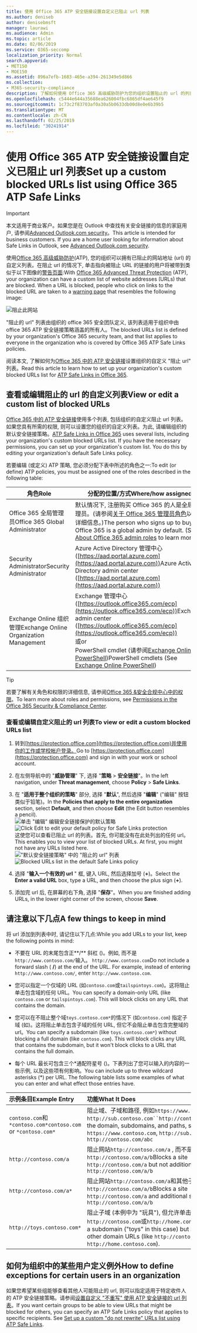 ```yaml
---
title: 使用 Office 365 ATP 安全链接设置自定义已阻止 url 列表
ms.author: deniseb
author: denisebmsft
manager: laurawi
ms.audience: Admin
ms.topic: article
ms.date: 02/06/2019
ms.service: O365-seccomp
localization_priority: Normal
search.appverid:
- MET150
- MOE150
ms.assetid: 896a7efb-1683-465e-a394-261349e5d866
ms.collection:
- M365-security-compliance
description: 了解如何使用 Office 365 高级威胁防护为您的组织设置阻止的 url 的列表。阻止的 url 将根据 ATP 安全链接策略应用于电子邮件和 Office 文档。
ms.openlocfilehash: c5444e644a35688ea626004fbc6865df4ae645f9
ms.sourcegitcommit: 1c73c2f83703af0a30a5b0633db00d8e0e6b39b5
ms.translationtype: MT
ms.contentlocale: zh-CN
ms.lasthandoff: 02/25/2019
ms.locfileid: "30241914"
---
```

# <a name="set-up-a-custom-blocked-urls-list-using-office-365-atp-safe-links"></a><span data-ttu-id="0de09-104">使用 Office 365 ATP 安全链接设置自定义已阻止 url 列表</span><span class="sxs-lookup"><span data-stu-id="0de09-104">Set up a custom blocked URLs list using Office 365 ATP Safe Links</span></span>

> [!IMPORTANT]
> <span data-ttu-id="0de09-p102">本文适用于商业客户。如果您是在 Outlook 中查找有关安全链接的信息的家庭用户, 请参阅[Advanced Outlook.com security](https://support.office.com/article/advanced-outlook-com-security-for-office-365-subscribers-882d2243-eab9-4545-a58a-b36fee4a46e2)。</span><span class="sxs-lookup"><span data-stu-id="0de09-p102">This article is intended for business customers. If you are a home user looking for information about Safe Links in Outlook, see [Advanced Outlook.com security](https://support.office.com/article/advanced-outlook-com-security-for-office-365-subscribers-882d2243-eab9-4545-a58a-b36fee4a46e2).</span></span>

<span data-ttu-id="0de09-p103">使用[Office 365 高级威胁防护](office-365-atp.md)(ATP), 您的组织可以拥有已阻止的网站地址 (url) 的自定义列表。在阻止 url 的情况下, 单击指向被阻止 URL 的链接的用户将被带到类似于以下图像的[警告页面](atp-safe-links-warning-pages.md):</span><span class="sxs-lookup"><span data-stu-id="0de09-p103">With [Office 365 Advanced Threat Protection](office-365-atp.md) (ATP), your organization can have a custom list of website addresses (URLs) that are blocked. When a URL is blocked, people who click on links to the blocked URL are taken to a [warning page](atp-safe-links-warning-pages.md) that resembles the following image:</span></span> 
  
![阻止此网站](media/6b4bda2d-a1e6-419e-8b10-588e83c3af3f.png)
  
<span data-ttu-id="0de09-110">"阻止的 url" 列表由组织的 office 365 安全团队定义, 该列表适用于组织中由 office 365 ATP 安全链接策略涵盖的所有人。</span><span class="sxs-lookup"><span data-stu-id="0de09-110">The blocked URLs list is defined by your organization's Office 365 security team, and that list applies to everyone in the organization who is covered by Office 365 ATP Safe Links policies.</span></span> 
  
<span data-ttu-id="0de09-111">阅读本文, 了解如何为[Office 365 中的 ATP 安全链接](atp-safe-links.md)设置组织的自定义 "阻止 url" 列表。</span><span class="sxs-lookup"><span data-stu-id="0de09-111">Read this article to learn how to set up your organization's custom blocked URLs list for [ATP Safe Links in Office 365](atp-safe-links.md).</span></span>
  
## <a name="view-or-edit-a-custom-list-of-blocked-urls"></a><span data-ttu-id="0de09-112">查看或编辑阻止的 url 的自定义列表</span><span class="sxs-lookup"><span data-stu-id="0de09-112">View or edit a custom list of blocked URLs</span></span>

<span data-ttu-id="0de09-p104">[Office 365 中的 ATP 安全链接](atp-safe-links.md)使用多个列表, 包括组织的自定义阻止 url 列表。如果您具有所需的权限, 则可以设置您的组织的自定义列表。为此, 请编辑组织的默认安全链接策略。</span><span class="sxs-lookup"><span data-stu-id="0de09-p104">[ATP Safe Links in Office 365](atp-safe-links.md) uses several lists, including your organization's custom blocked URLs list. If you have the necessary permissions, you can set up your organization's custom list. You do this by editing your organization's default Safe Links policy.</span></span>

<span data-ttu-id="0de09-116">若要编辑 (或定义) ATP 策略, 您必须分配下表中所述的角色之一:</span><span class="sxs-lookup"><span data-stu-id="0de09-116">To edit (or define) ATP policies, you must be assigned one of the roles described in the following table:</span></span> 

|<span data-ttu-id="0de09-117">角色</span><span class="sxs-lookup"><span data-stu-id="0de09-117">Role</span></span>  |<span data-ttu-id="0de09-118">分配的位置/方式</span><span class="sxs-lookup"><span data-stu-id="0de09-118">Where/how assigned</span></span>  |
|---------|---------|
|<span data-ttu-id="0de09-119">Office 365 全局管理员</span><span class="sxs-lookup"><span data-stu-id="0de09-119">Office 365 Global Administrator</span></span> |<span data-ttu-id="0de09-p105">默认情况下, 注册购买 Office 365 的人是全局管理员。(请参阅[关于 Office 365 管理员角色](https://docs.microsoft.com/office365/admin/add-users/about-admin-roles)以了解详细信息。)</span><span class="sxs-lookup"><span data-stu-id="0de09-p105">The person who signs up to buy Office 365 is a global admin by default. (See [About Office 365 admin roles](https://docs.microsoft.com/office365/admin/add-users/about-admin-roles) to learn more.)</span></span>         |
|<span data-ttu-id="0de09-122">Security Administrator</span><span class="sxs-lookup"><span data-stu-id="0de09-122">Security Administrator</span></span> |<span data-ttu-id="0de09-123">Azure Active Directory 管理中心 ([https://aad.portal.azure.com](https://aad.portal.azure.com))</span><span class="sxs-lookup"><span data-stu-id="0de09-123">Azure Active Directory admin center ([https://aad.portal.azure.com](https://aad.portal.azure.com))</span></span>|
|<span data-ttu-id="0de09-124">Exchange Online 组织管理</span><span class="sxs-lookup"><span data-stu-id="0de09-124">Exchange Online Organization Management</span></span> |<span data-ttu-id="0de09-125">Exchange 管理中心 ([https://outlook.office365.com/ecp](https://outlook.office365.com/ecp))</span><span class="sxs-lookup"><span data-stu-id="0de09-125">Exchange admin center ([https://outlook.office365.com/ecp](https://outlook.office365.com/ecp))</span></span> <br><span data-ttu-id="0de09-126">或</span><span class="sxs-lookup"><span data-stu-id="0de09-126">or</span></span> <br>  <span data-ttu-id="0de09-127">PowerShell cmdlet (请参阅[Exchange Online PowerShell](https://docs.microsoft.com/powershell/exchange/exchange-online/exchange-online-powershell?view=exchange-ps))</span><span class="sxs-lookup"><span data-stu-id="0de09-127">PowerShell cmdlets (See [Exchange Online PowerShell](https://docs.microsoft.com/powershell/exchange/exchange-online/exchange-online-powershell?view=exchange-ps))</span></span> |

> [!TIP]
> <span data-ttu-id="0de09-128">若要了解有关角色和权限的详细信息, 请参阅[Office 365 &amp;安全合规中心中的权限](permissions-in-the-security-and-compliance-center.md)。</span><span class="sxs-lookup"><span data-stu-id="0de09-128">To learn more about roles and permissions, see [Permissions in the Office 365 Security &amp; Compliance Center](permissions-in-the-security-and-compliance-center.md).</span></span>

### <a name="to-view-or-edit-a-custom-blocked-urls-list"></a><span data-ttu-id="0de09-129">查看或编辑自定义阻止的 url 列表</span><span class="sxs-lookup"><span data-stu-id="0de09-129">To view or edit a custom blocked URLs list</span></span>
  
1. <span data-ttu-id="0de09-130">转到[https://protection.office.com](https://protection.office.com)并使用你的工作或学校帐户登录。</span><span class="sxs-lookup"><span data-stu-id="0de09-130">Go to [https://protection.office.com](https://protection.office.com) and sign in with your work or school account.</span></span> 
    
2. <span data-ttu-id="0de09-131">在左侧导航中的 "**威胁管理**" 下, 选择 "**策略** \> **安全链接**"。</span><span class="sxs-lookup"><span data-stu-id="0de09-131">In the left navigation, under **Threat management**, choose **Policy** \> **Safe Links**.</span></span>
    
3. <span data-ttu-id="0de09-132">在 "**适用于整个组织的策略**" 部分, 选择 "**默认**", 然后选择 "**编辑**" ("编辑" 按钮类似于铅笔)。</span><span class="sxs-lookup"><span data-stu-id="0de09-132">In the **Policies that apply to the entire organization** section, select **Default**, and then choose **Edit** (the Edit button resembles a pencil).</span></span><br/><span data-ttu-id="0de09-133">![单击 "编辑" 编辑安全链接保护的默认策略](media/d08f9615-d947-4033-813a-d310ec2c8cca.png)</span><span class="sxs-lookup"><span data-stu-id="0de09-133">![Click Edit to edit your default policy for Safe Links protection](media/d08f9615-d947-4033-813a-d310ec2c8cca.png)</span></span><br/><span data-ttu-id="0de09-p106">这使您可以查看已阻止 url 的列表。首先, 你可能没有在此处列出的任何 url。</span><span class="sxs-lookup"><span data-stu-id="0de09-p106">This enables you to view your list of blocked URLs. At first, you might not have any URLs listed here.</span></span><br/><span data-ttu-id="0de09-136">!["默认安全链接策略" 中的 "阻止的 url" 列表](media/575e1449-6191-40ac-b626-030a2fd3fb11.png)</span><span class="sxs-lookup"><span data-stu-id="0de09-136">![Blocked URLs list in the default Safe Links policy](media/575e1449-6191-40ac-b626-030a2fd3fb11.png)</span></span>
  
4. <span data-ttu-id="0de09-137">选择 "**输入一个有效的 url** " 框, 键入 URL, 然后选择加号 (**+**)。</span><span class="sxs-lookup"><span data-stu-id="0de09-137">Select the **Enter a valid URL** box, type a URL, and then choose the plus sign (**+**).</span></span> 

5. <span data-ttu-id="0de09-138">添加完 url 后, 在屏幕的右下角, 选择 "**保存**"。</span><span class="sxs-lookup"><span data-stu-id="0de09-138">When you are finished adding URLs, in the lower right corner of the screen, choose **Save**.</span></span>
    
## <a name="a-few-things-to-keep-in-mind"></a><span data-ttu-id="0de09-139">请注意以下几点</span><span class="sxs-lookup"><span data-stu-id="0de09-139">A few things to keep in mind</span></span>

<span data-ttu-id="0de09-140">将 url 添加到列表中时, 请记住以下几点:</span><span class="sxs-lookup"><span data-stu-id="0de09-140">While you add URLs to your list, keep the following points in mind:</span></span> 

- <span data-ttu-id="0de09-p107">不要在 URL 的末尾包含正**/** 斜杠 ()。例如, 而不是`http://www.contoso.com/`输入。 `http://www.contoso.com`</span><span class="sxs-lookup"><span data-stu-id="0de09-p107">Do not include a forward slash ( **/**) at the end of the URL. For example, instead of entering `http://www.contoso.com/`, enter `http://www.contoso.com`.</span></span>
    
- <span data-ttu-id="0de09-p108">您可以指定一个仅域的 URL (如`contoso.com`或`tailspintoys.com`)。这将阻止单击包含域的任何 URL。</span><span class="sxs-lookup"><span data-stu-id="0de09-p108">You can specify a domain-only URL (like `contoso.com` or `tailspintoys.com`). This will block clicks on any URL that contains the domain.</span></span>

- <span data-ttu-id="0de09-p109">您可以在不阻止整个域`toys.contoso.com*`的情况下 (如`contoso.com`) 指定子域 (如)。这将阻止单击包含子域的任何 URL, 但它不会阻止单击包含完整域的 url。</span><span class="sxs-lookup"><span data-stu-id="0de09-p109">You can specify a subdomain (like `toys.contoso.com*`) without blocking a full domain (like `contoso.com`). This will block clicks any URL that contains the subdomain, but it won't block clicks to a URL that contains the full domain.</span></span>  
    
- <span data-ttu-id="0de09-p110">每个 URL 最长可包含三个\*通配符星号 ()。下表列出了您可以输入的内容的一些示例, 以及这些项有何影响。</span><span class="sxs-lookup"><span data-stu-id="0de09-p110">You can include up to three wildcard asterisks (\*) per URL. The following table lists some examples of what you can enter and what effect those entries have.</span></span>
    
|<span data-ttu-id="0de09-149">**示例条目**</span><span class="sxs-lookup"><span data-stu-id="0de09-149">**Example Entry**</span></span>|<span data-ttu-id="0de09-150">**功能**</span><span class="sxs-lookup"><span data-stu-id="0de09-150">**What It Does**</span></span>|
|:-----|:-----|
|<span data-ttu-id="0de09-151">`contoso.com`和`*contoso.com*`</span><span class="sxs-lookup"><span data-stu-id="0de09-151">`contoso.com` or `*contoso.com*`</span></span>  <br/> |<span data-ttu-id="0de09-152">阻止域、子域和路径, 例如`https://www.contoso.com`、和`http://sub.contoso.com``http://contoso.com/abc`</span><span class="sxs-lookup"><span data-stu-id="0de09-152">Blocks the domain, subdomains, and paths, such as `https://www.contoso.com`, `http://sub.contoso.com`, and `http://contoso.com/abc`</span></span>  <br/> |
|`http://contoso.com/a`  <br/> |<span data-ttu-id="0de09-153">阻止网站`http://contoso.com/a` , 而不是其他子路径 (如`http://contoso.com/a/b`</span><span class="sxs-lookup"><span data-stu-id="0de09-153">Blocks a site `http://contoso.com/a` but not additional subpaths like `http://contoso.com/a/b`</span></span>  <br/> |
|`http://contoso.com/a*`  <br/> |<span data-ttu-id="0de09-154">阻止网站`http://contoso.com/a`和其他子路径 (如`http://contoso.com/a/b`</span><span class="sxs-lookup"><span data-stu-id="0de09-154">Blocks a site `http://contoso.com/a` and additional subpaths like `http://contoso.com/a/b`</span></span>  <br/> |
|`http://toys.contoso.com*`  <br/> |<span data-ttu-id="0de09-155">阻止子域 (本例中为 "玩具"), 但允许单击其他域 url (如`http://contoso.com`或`http://home.contoso.com`)。</span><span class="sxs-lookup"><span data-stu-id="0de09-155">Blocks a subdomain ("toys" in this case) but allow clicks to other domain URLs (like `http://contoso.com` or `http://home.contoso.com`).</span></span>  <br/> |
   

## <a name="how-to-define-exceptions-for-certain-users-in-an-organization"></a><span data-ttu-id="0de09-156">如何为组织中的某些用户定义例外</span><span class="sxs-lookup"><span data-stu-id="0de09-156">How to define exceptions for certain users in an organization</span></span>

<span data-ttu-id="0de09-p111">如果您希望某些组能够查看其他人可能阻止的 url, 则可以指定适用于特定收件人的 ATP 安全链接策略。请参阅[设置自定义 "不重写" 使用 ATP 安全链接的 url 列表](set-up-a-custom-do-not-rewrite-urls-list-with-atp.md)。</span><span class="sxs-lookup"><span data-stu-id="0de09-p111">If you want certain groups to be able to view URLs that might be blocked for others, you can specify an ATP Safe Links policy that applies to specific recipients. See [Set up a custom "do not rewrite" URLs list using ATP Safe Links](set-up-a-custom-do-not-rewrite-urls-list-with-atp.md).</span></span>
  

